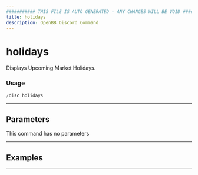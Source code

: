```yaml
---
########### THIS FILE IS AUTO GENERATED - ANY CHANGES WILL BE VOID ###########
title: holidays
description: OpenBB Discord Command
---
```


# holidays

Displays Upcoming Market Holidays.

### Usage

```python wordwrap
/disc holidays
```

---

## Parameters

This command has no parameters



---

## Examples


---
